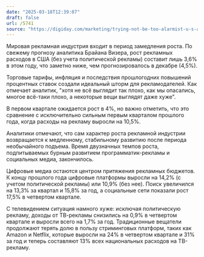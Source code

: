 ```yaml
---
date: "2025-03-18T12:39:07"
draft: false
url: /5741
source: "https://digiday.com/marketing/trying-not-be-too-alarmist-u-s-ad-spending-slows-even-more-than-expected-as-economic-uncertainty-deepens/"
---
```


Мировая рекламная индустрия входит в период замедления роста. По свежему прогнозу аналитика Брайана Визера, рост рекламных расходов в США (без учета политической рекламы) составит лишь 3,6% в этом году, что заметно ниже, чем прогнозировалось в декабре (4,5%).

Торговые тарифы, инфляция и последствия прошлогодних повышений процентных ставок создали идеальный шторм для рекламодателей. Как отмечает аналитик, "хотя не всё выглядит так плохо, как мы опасались, многое всё-таки плохо, а некоторые вещи выглядят даже хуже".

В первом квартале ожидается рост в 4%, но важно отметить, что это сравнение с исключительно сильным первым кварталом прошлого года, когда расходы на рекламу выросли на 10,5%.

Аналитики отмечают, что сам характер роста рекламной индустрии возвращается к медленному, стабильному развитию после периода необычайного подъема. Время двузначных темпов роста, подпитываемых бурным развитием программатик-рекламы и социальных медиа, закончилось.

Цифровые медиа остаются центром притяжения рекламных бюджетов. К концу прошлого года цифровые платформы выросли на 14,2% (с учетом политической рекламы) или 10,9% (без нее). Поиск увеличился на 13,3% за квартал и 15,8% за год, а социальные сети показали рост 17,5% в четвертом квартале.

С телевидением ситуация намного хуже: исключая политическую рекламу, доходы от ТВ-рекламы снизились на 0,9% в четвертом квартале и выросли всего на 1,7% за год. Традиционные вещатели продолжают терять долю в пользу стриминговых платформ, таких как Amazon и Netflix, которые выросли на 24% в четвертом квартале и 31% за год и теперь составляют 13% всех национальных расходов на ТВ-рекламу.